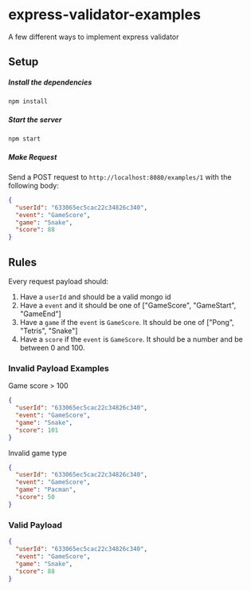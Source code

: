 # express-validator-examples

A few different ways to implement express validator

## Setup

##### Install the dependencies

```bash
npm install
```

##### Start the server

```bash
npm start
```

##### Make Request

Send a POST request to `http://localhost:8080/examples/1` with the following body:

```json
{
  "userId": "633065ec5cac22c34826c340",
  "event": "GameScore",
  "game": "Snake",
  "score": 88
}
```

## Rules

Every request payload should:

1. Have a `userId` and should be a valid mongo id
2. Have a `event` and it should be one of ["GameScore", "GameStart", "GameEnd"]
3. Have a `game` if the `event` is `GameScore`. It should be one of ["Pong", "Tetris", "Snake"]
4. Have a `score` if the `event` is `GameScore`. It should be a number and be between 0 and 100.

### Invalid Payload Examples

Game score > 100

```json
{
  "userId": "633065ec5cac22c34826c340",
  "event": "GameScore",
  "game": "Snake",
  "score": 101
}
```

Invalid game type

```json
{
  "userId": "633065ec5cac22c34826c340",
  "event": "GameScore",
  "game": "Pacman",
  "score": 50
}
```

### Valid Payload

```json
{
  "userId": "633065ec5cac22c34826c340",
  "event": "GameScore",
  "game": "Snake",
  "score": 88
}
```
